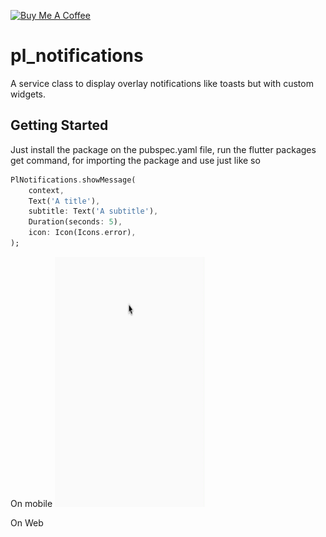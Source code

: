 <a href="https://www.buymeacoffee.com/playlinesdev" target="_blank"><img src="https://www.buymeacoffee.com/assets/img/custom_images/orange_img.png" alt="Buy Me A Coffee" style="height: auto !important;width: auto !important;" ></a>

# pl_notifications

A service class to display overlay notifications like toasts but with custom widgets.

## Getting Started

Just install the package on the pubspec.yaml file, run the 
flutter packages get
command, for importing the package and use just like so

```dart
PlNotifications.showMessage(
    context,
    Text('A title'),
    subtitle: Text('A subtitle'),
    Duration(seconds: 5),
    icon: Icon(Icons.error),
);
```

On mobile
<img src="https://github.com/playlinesdev/pl_notifications/blob/master/mobile_test.gif?raw=true" width="240" height="400"/>

On Web
